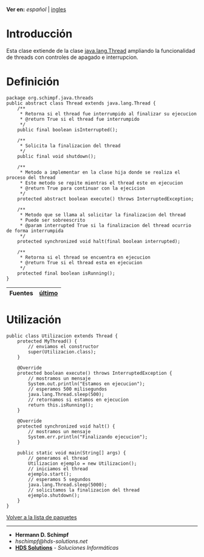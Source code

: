 **Ver en:** _español_ | [ingles](http://code.google.com/p/javaclassesrepository/wiki/Thread?tm=6&wl=en)

# Introducción #
Esta clase extiende de la clase [java.lang.Thread](http://docs.oracle.com/javase/6/docs/api/java/lang/Thread.html) ampliando la funcionalidad de threads con controles de apagado e interrupcion.
# Definición #
```
package org.schimpf.java.threads
public abstract class Thread extends java.lang.Thread {
	/**
	 * Retorna si el thread fue interrumpido al finalizar su ejecucion
	 * @return True si el thread fue interrumpido
	 */
	public final boolean isInterrupted();

	/**
	 * Solicita la finalizacion del thread
	 */
	public final void shutdown();

	/**
	 * Metodo a implementar en la clase hija donde se realiza el proceso del thread
	 * Este metodo se repite mientras el thread este en ejecucion
	 * @return True para continuar con la ejecicion
	 */
	protected abstract boolean execute() throws InterruptedException;

	/**
	 * Metodo que se llama al solicitar la finalizacion del thread
	 * Puede ser sobreescrito
	 * @param interrupted True si la finalizacion del thread ocurrio de forma interrumpida
	 */
	protected synchronized void halt(final boolean interrupted);

	/**
	 * Retorna si el thread se encuentra en ejecucion
	 * @return True si el thread esta en ejecucion
	 */
	protected final boolean isRunning();
}
```
| **Fuentes** | [último](http://code.google.com/p/javaclassesrepository/source/browse/Trunk/java/src/org/schimpf/java/threads/Thread.java) |
|:------------|:----------------------------------------------------------------------------------------------------------------------------|

# Utilización #
```
public class Utilizacion extends Thread {
	protected MyThread() {
		// enviamos el constructor
		super(Utilizacion.class);
	}

	@Override
	protected boolean execute() throws InterruptedException {
		// mostramos un mensaje
		System.out.println("Estamos en ejecucion");
		// esperamos 500 milisegundos
		java.lang.Thread.sleep(500);
		// retornamos si estamos en ejecucion
		return this.isRunning();
	}

	@Override
	protected synchronized void halt() {
		// mostramos un mensaje
		System.err.println("Finalizando ejecucion");
	}

	public static void main(String[] args) {
		// generamos el thread
		Utilizacion ejemplo = new Utilizacion();
		// iniciamos el thread
		ejemplo.start();
		// esperamos 5 segundos
		java.lang.Thread.sleep(5000);
		// solicitamos la finalizacion del thread
		ejemplo.shutdown();
	}
}
```

[Volver a la lista de paquetes](http://code.google.com/p/javaclassesrepository/wiki/packages?tm=6&wl=es)

---

  * **Hermann D. Schimpf**
  * _hschimpf@hds-solutions.net_
  * **[HDS Solutions](http://hds-solutions.net)** - _Soluciones Informáticas_